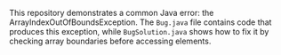 This repository demonstrates a common Java error: the ArrayIndexOutOfBoundsException. The `Bug.java` file contains code that produces this exception, while `BugSolution.java` shows how to fix it by checking array boundaries before accessing elements.
